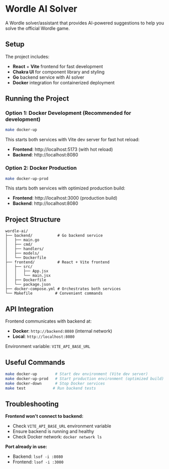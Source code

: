 # Wordle AI Solver

A Wordle solver/assistant that provides AI-powered suggestions to help you solve the official Wordle game.

## Setup

The project includes:
- **React** + **Vite** frontend for fast development
- **Chakra UI** for component library and styling
- **Go** backend service with AI solver
- **Docker** integration for containerized deployment

## Running the Project

### Option 1: Docker Development (Recommended for development)
```bash
make docker-up
```

This starts both services with Vite dev server for fast hot reload:
- **Frontend**: http://localhost:5173 (with hot reload)
- **Backend**: http://localhost:8080

### Option 2: Docker Production
```bash
make docker-up-prod
```

This starts both services with optimized production build:
- **Frontend**: http://localhost:3000 (production build)
- **Backend**: http://localhost:8080

## Project Structure

```
wordle-ai/
├── backend/           # Go backend service
│   ├── main.go
│   ├── cmd/
│   ├── handlers/
│   ├── models/
│   └── Dockerfile
├── frontend/          # React + Vite frontend
│   ├── src/
│   │   ├── App.jsx
│   │   └── main.jsx
│   ├── Dockerfile
│   └── package.json
├── docker-compose.yml # Orchestrates both services
└── Makefile          # Convenient commands
```

## API Integration

Frontend communicates with backend at:
- **Docker**: `http://backend:8080` (internal network)
- **Local**: `http://localhost:8080`

Environment variable: `VITE_API_BASE_URL`

## Useful Commands

```bash
make docker-up        # Start dev environment (Vite dev server)
make docker-up-prod   # Start production environment (optimized build)
make docker-down      # Stop Docker services
make test            # Run backend tests
```

## Troubleshooting

**Frontend won't connect to backend:**
- Check `VITE_API_BASE_URL` environment variable
- Ensure backend is running and healthy
- Check Docker network: `docker network ls`

**Port already in use:**
- Backend: `lsof -i :8080`
- Frontend: `lsof -i :3000`
